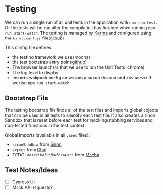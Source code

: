 # Testing
We can run a single run of all unit tests in the application with `npm run test`. Or the tests will be run
after the compilation has finished when running `npm run start-watch`. The testing is managed by
[Karma](https://karma-runner.github.io/latest/index.html) and configured using the `karma.conf.js` file([github](https://github.com/devlinjunker/template.webpack.fend/blob/master/karma.conf.js))

This config file defines:
 - the testing framework we use ([mocha](https://mochajs.org/))
 - the test bootstrap entry point([github](https://github.com/devlinjunker/template.webpack.fend/blob/master/test/test.bootstrap.js))
 - The browser launchers that we use to run the Unit Tests (chrome)
 - The log level to display
 - Imports webpack config so we can also run the test and dev server if we use `npm run start-watch`


## Bootstrap File
The testing bootstrap file finds all of the test files and imports global objects that can be used in all tests to simplify each test file. It also creates a sinon Sandbox that is reset before each test for mocking/stubbing services and non-tested functions in the test context.

Global Imports (available in all `.spec` files):
 - `sinonSandbox` from [Sinon](https://sinonjs.org/)
 - `expect` from [Chai](https://www.chaijs.com/)
 - TODO: `describe`/`it`/`beforeEach` from [Mocha](https://mochajs.org/)


## Test Notes/Ideas
 - [ ] Cypress UI
 - [ ] Mock API requests?
